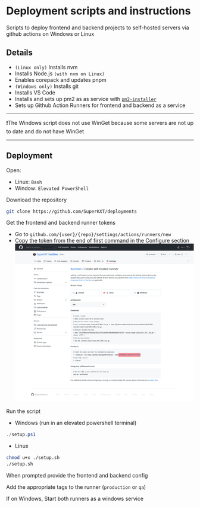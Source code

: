 # Deployment scripts and instructions

Scripts to deploy frontend and backend projects to self-hosted servers via github actions on Windows or Linux

## Details

- `(Linux only)` Installs nvm
- Installs Node.js `(with nvm on Linux)`
- Enables corepack and updates pnpm
- `(Windows only)` Installs git
- Installs VS Code
- Installs and sets up pm2 as as service with [`pm2-installer`](https://github.com/jessety/pm2-installer)
- Sets up Github Action Runners for frontend and backend as a service

---

❗️The Windows script does not use WinGet because some servers are not up to date and do not have WinGet

---

## Deployment

Open:

- Linux: `Bash`
- Window: `Elevated PowerShell`

Download the repository

```bash
git clone https://github.com/SuperKXT/deployments
```

Get the frontend and backend runner tokens

- Go to `github.com/{user}/{repo}/settings/actions/runners/new`
- Copy the token from the end of first command in the Configure section ![image](./images/token.png)

Run the script

- Windows (run in an elevated powershell terminal)

```powershell
./setup.ps1
```

- Linux

```bash
chmod u+x ./setup.sh
./setup.sh
```

When prompted provide the frontend and backend config

Add the appropriate tags to the runner (`production` or `qa`)

If on Windows, Start both runners as a windows service
